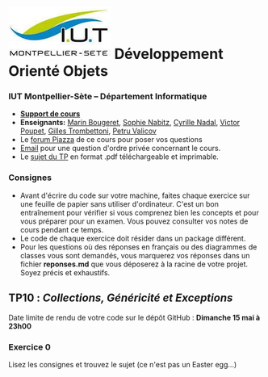 # ![](ressources/logo.jpeg) Développement Orienté Objets 

### IUT Montpellier-Sète – Département Informatique

* [**Support de cours**](https://gitlabinfo.iutmontp.univ-montp2.fr/dev-objets/Ressources)
* **Enseignants:**
  [Marin Bougeret](mailto:marin.bougeret@umontpellier.fr),
  [Sophie Nabitz](mailto:sophie.nabitz@univ-avignon.fr),
  [Cyrille Nadal](mailto:cyrille.nadal@umontpellier.fr),
  [Victor Poupet](mailto:victor.poupet@umontpellier.fr),
  [Gilles Trombettoni](mailto:gilles.trombettoni@umontpellier.fr),
  [Petru Valicov](mailto:petru.valicov@umontpellier.fr)
* Le [forum Piazza](https://piazza.com/class/kyo4oooauez252) de ce cours pour poser vos questions
* [Email](mailto:petru.valicov@umontpellier.fr) pour une question d'ordre privée concernant le cours.
* Le [sujet du TP](https://www.lirmm.fr/~pvalicov/Cours/dev-objets/TP10.pdf) en format .pdf téléchargeable et imprimable.


<!--Avant de démarrer le TP, vérifiez que vous n'avez pas atteint votre quota d'espace de stockage autorisé :

* placez-vous dans votre `$HOME` et utilisez les commandes suivantes :
    * `du -sh` pour voir combien d'espace vous avez déjà utilisé
    * `du -sh *` pour voir combien d'espace vous avez déjà utilisé pour chaque fichier (sans fichiers cachés)
    * `du -sch .[!.]* *` pour voir combien d'espace vous avez déjà utilisé pour chaque fichier, y compris les fichiers cachés
* Supprimez les fichiers inutiles.
* Pour éviter des problèmes durant vos TPs d'informatique, vous devriez toujours **garder 300-400 Mo d'espace libre**.
-->


### Consignes
- Avant d'écrire du code sur votre machine, faites chaque exercice sur une feuille de papier sans utiliser d'ordinateur. C'est un bon entraînement pour vérifier si vous comprenez bien les concepts et pour vous préparer pour un examen. Vous pouvez consulter vos notes de cours pendant ce temps.
- Le code de chaque exercice doit résider dans un package différent.
- Pour les questions où des réponses en français ou des diagrammes de classes vous sont demandés, vous marquerez vos réponses dans un fichier **reponses.md** que vous déposerez à la racine de votre projet. Soyez précis et exhaustifs.


## TP10 : _Collections, Généricité et Exceptions_

Date limite de rendu de votre code sur le dépôt GitHub : **Dimanche 15 mai à 23h00**

### Exercice 0

Lisez les consignes et trouvez le sujet (ce n'est pas un Easter egg...)

